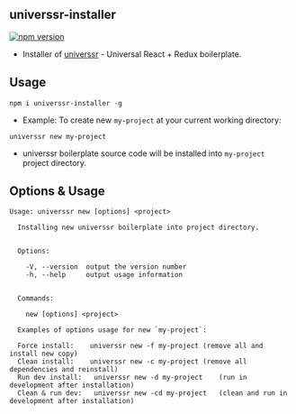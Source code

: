 ## universsr-installer

[![npm version](https://img.shields.io/npm/v/universsr-installer.svg?style=flat-square)](https://www.npmjs.com/package/universsr-installer)

* Installer of [universsr](https://github.com/borisding/universsr.git) - Universal React + Redux boilerplate.

## Usage

```
npm i universsr-installer -g
```

* Example: To create new `my-project` at your current working directory:

```
universsr new my-project
```

* universsr boilerplate source code will be installed into `my-project` project directory.

## Options & Usage

```
Usage: universsr new [options] <project>

  Installing new universsr boilerplate into project directory.


  Options:

    -V, --version  output the version number
    -h, --help     output usage information


  Commands:

    new [options] <project>

  Examples of options usage for new `my-project`:

  Force install: 	universsr new -f my-project	(remove all and install new copy)
  Clean install: 	universsr new -c my-project	(remove all dependencies and reinstall)
  Run dev install:   universsr new -d my-project	(run in development after installation)
  Clean & run dev:   universsr new -cd my-project   (clean and run in development after installation)
```
